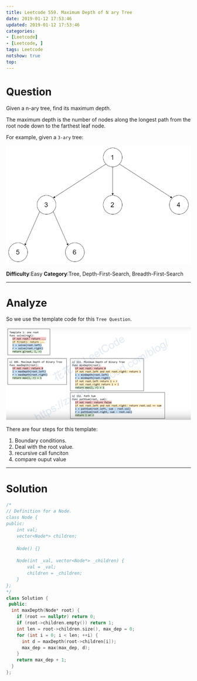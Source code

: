 ```yaml
---
title: Leetcode 559. Maximum Depth of N ary Tree
date: 2019-01-12 17:53:46
updated: 2019-01-12 17:53:46
categories: 
- [Leetcode]
- [Leetcode, ]
tags: Leetcode
notshow: true
top:
---
```


# Question

Given a n-ary tree, find its maximum depth.

The maximum depth is the number of nodes along the longest path from the root node down to the farthest leaf node.

For example, given a  `3-ary`  tree:

![](/images/in-post/2019-01-12-Leetcode-559-Maximum-Depth-of-N-ary-Tree/2019-01-12-17-54-38.png)

**Difficulty**:Easy
**Category**:Tree, Depth-First-Search, Breadth-First-Search

<!-- more -->

------------

# Analyze

So we use the template code for this `Tree Question`.

![](/images/in-post/2019-01-12-Leetcode-Tree-Summary/2019-01-12-15-13-28.png)

There are four steps for this template:
1. Boundary conditions.
2. Deal with the root value.
3. recursive call funciton
4. compare ouput value

------------

# Solution

```cpp
/*
// Definition for a Node.
class Node {
public:
    int val;
    vector<Node*> children;

    Node() {}

    Node(int _val, vector<Node*> _children) {
        val = _val;
        children = _children;
    }
};
*/
class Solution {
 public:
  int maxDepth(Node* root) {
    if (root == nullptr) return 0;
    if (root->children.empty()) return 1;
    int len = root->children.size(), max_dep = 0;
    for (int i = 0; i < len; ++i) {
      int d = maxDepth(root->children[i]);
      max_dep = max(max_dep, d);
    }
    return max_dep + 1;
  }
};
```

<!-- 
------------

# Leetcode Question Summary


------------ -->
